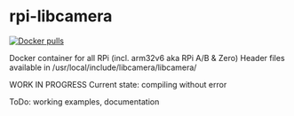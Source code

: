 # rpi-libcamera
<a href="https://hub.docker.com/r/intrepidde/rpi-libcamera"><img src="https://img.shields.io/docker/pulls/intrepidde/rpi-libcamera.svg?style=plastic&logo=appveyor" alt="Docker pulls"/></a><br>

Docker container for all RPi (incl. arm32v6 aka RPi A/B & Zero)
Header files available in /usr/local/include/libcamera/libcamera/

WORK IN PROGRESS
Current state: compiling without error

ToDo: working examples, documentation

